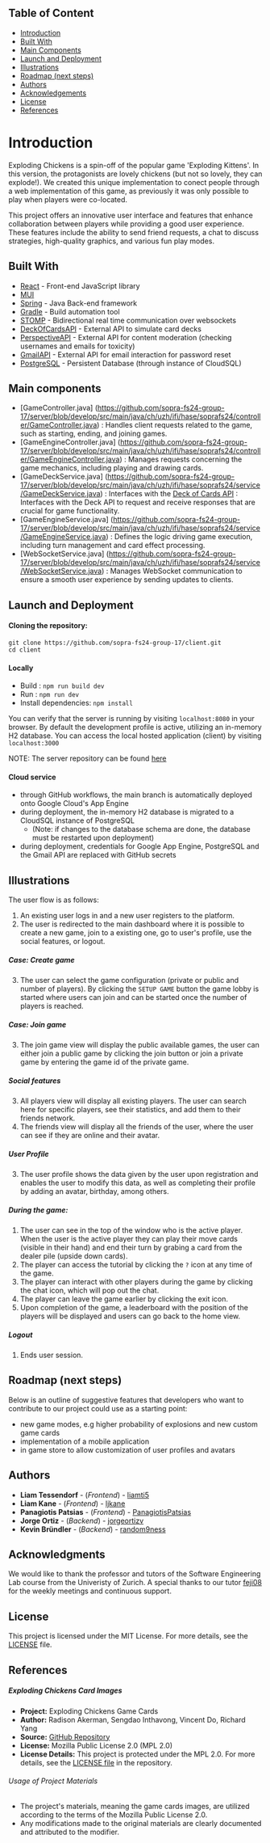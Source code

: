 ## Table of Content
- [Introduction](#introduction) 
- [Built With](#built-with)
- [Main Components](#main-components)
- [Launch and Deployment](#launch-and-deployment)
- [Illustrations](#illustrations)
- [Roadmap (next steps)](#roadmap-next-steps)
- [Authors](#authors)
- [Acknowledgements](#acknowledgments)
- [License](#license)
- [References](#references)


# Introduction


Exploding Chickens is a spin-off of the popular game 'Exploding Kittens'. In this version, the protagonists are lovely chickens (but not so lovely, they can explode!). We created this unique implementation to conect people through a web implementation of this game, as previously it was only possible to play  when players were co-located.

This project offers an innovative user interface and features that enhance collaboration between players while providing a good user experience. These features include the ability to send friend requests, a chat to discuss strategies, high-quality graphics, and various fun play modes.

## Built With
* [React](https://react.dev/) - Front-end JavaScript library
* [MUI](https://mui.com/)
* [Spring](https://spring.io/projects/spring-framework) - Java Back-end framework
* [Gradle](https://gradle.org/) - Build automation tool
* [STOMP](https://stomp-js.github.io/stomp-websocket/) - Bidirectional real time communication over websockets
* [DeckOfCardsAPI](https://www.deckofcardsapi.com/) - External API to simulate card decks
* [PerspectiveAPI](https://www.perspectiveapi.com/) - External API for content moderation (checking usernames and emails for toxicity)
* [GmailAPI](https://developers.google.com/gmail/api/reference/rest) - External API for email interaction for password reset
* [PostgreSQL](https://www.postgresql.org/) - Persistent Database (through instance of CloudSQL)


## Main components
-  [GameController.java] (https://github.com/sopra-fs24-group-17/server/blob/develop/src/main/java/ch/uzh/ifi/hase/soprafs24/controller/GameController.java) : Handles client requests related to the game, such as starting, ending, and joining games. 
-  [GameEngineController.java] (https://github.com/sopra-fs24-group-17/server/blob/develop/src/main/java/ch/uzh/ifi/hase/soprafs24/controller/GameEngineController.java) :  Manages requests concerning the game mechanics, including playing and drawing cards.  
-  [GameDeckService.java] (https://github.com/sopra-fs24-group-17/server/blob/develop/src/main/java/ch/uzh/ifi/hase/soprafs24/service/GameDeckService.java) : Interfaces with the [Deck of Cards API](https://www.deckofcardsapi.com/) : Interfaces with the Deck API to request and receive responses that are crucial for game functionality.
-  [GameEngineService.java] (https://github.com/sopra-fs24-group-17/server/blob/develop/src/main/java/ch/uzh/ifi/hase/soprafs24/service/GameEngineService.java) :  Defines the logic driving game execution, including turn management and card effect processing.
-  [WebSocketService.java] (https://github.com/sopra-fs24-group-17/server/blob/develop/src/main/java/ch/uzh/ifi/hase/soprafs24/service/WebSocketService.java) : Manages WebSocket communication to ensure a smooth user experience by sending updates to clients.


## Launch and Deployment
#### Cloning the repository:
`git clone https://github.com/sopra-fs24-group-17/client.git`\
`cd client`

#### Locally
- Build : `npm run build dev`
- Run : `npm run dev`
- Install dependencies: `npm install`

You can verify that the server is running by visiting `localhost:8080` in your browser. By default the development profile is active, utilizing an in-memory H2 database.
You can access the local hosted application (client) by visiting `localhost:3000`

NOTE: The server repository can be found [here](https://github.com/sopra-fs24-group-17/client)

#### Cloud service
- through GitHub workflows, the main branch is automatically deployed onto Google Cloud's App Engine
- during deployment, the in-memory H2 database is migrated to a CloudSQL instance of PostgreSQL
  - (Note: if changes to the database schema are done, the database must be restarted upon deployment)
- during deployment, credentials for Google App Engine, PostgreSQL and the Gmail API are replaced with GitHub secrets

## Illustrations
The user flow is as follows:
1. An existing user logs in and a new user registers to the platform.
2. The user is redirected to the main dashboard where it is possible to create a new game, join to a existing one, go to user's profile, use the social features, or logout.
##### Case: Create game
3. The user can select the game configuration (private or public and number of players). By clicking the `SETUP GAME` button the game lobby is started where users can join and can be started once the number of players is reached. 
##### Case: Join game
3. The join game view will display the public available games, the user can either join a public game by clicking the join button or join a private game by entering the game id of the private game.
##### Social features
3. All players view will display all existing players. The user can search here for specific players, see their statistics, and add them to their friends network.
4. The friends view will display all the friends of the user, where the user can see if they are online and their avatar.
##### User Profile
3. The user profile shows the data given by the user upon registration and enables the user to modify this data, as well as completing their profile by adding an avatar, birthday, among others.
##### During the game:
1. The user can see in the top of the window who is the active player. When the user is the active player they can play their move cards (visible in their hand) and end their turn by grabing a card from the dealer pile (upside down cards).
2. The player can access the tutorial by clicking the `?` icon at any time of the game.
3. The player can interact with other players during the game by clicking the chat icon, which will pop out the chat.
4. The player can leave the game earlier by clicking the exit icon.
5. Upon completion of the game, a leaderboard with the position of the players will be displayed and users can go back to the home view.
##### Logout
1. Ends user session.


## Roadmap (next steps)
Below is an outline of suggestive features that developers who want to contribute to our project could use as a starting point:
- new game modes, e.g higher probability of explosions and new custom game cards
- implementation of a mobile application
- in game store to allow customization of user profiles and avatars

## Authors
* **Liam Tessendorf** - (*Frontend*) - [liamti5](https://github.com/liamti5)
* **Liam Kane** - (*Frontend*) - [ljkane](https://github.com/ljkane)
* **Panagiotis Patsias** - (*Frontend*) - [PanagiotisPatsias](https://github.com/PanagiotisPatsias)
* **Jorge Ortiz** - (*Backend*) - [jorgeortizv](https://github.com/jorgeortizv)
* **Kevin Bründler** - (*Backend*) - [random9ness](https://github.com/random9ness)

## Acknowledgments
We would like to thank the professor and tutors of the Software Engineering Lab course from the Univeristy of Zurich.
A special thanks to our tutor [feji08](https://github.com/feji08) for the weekly meetings and continuous support.

## License
This project is licensed under the MIT License. For more details, see the [LICENSE](https://github.com/sopra-fs24-group-17/server/blob/main/LICENSE.txt) file.

## References
##### Exploding Chickens Card Images
- **Project:** Exploding Chickens Game Cards
- **Author:** Radison Akerman, Sengdao Inthavong, Vincent Do, Richard Yang
- **Source:** [GitHub Repository](https://github.com/jeffuntalan/exploding-chickens)
- **License:** Mozilla Public License 2.0 (MPL 2.0)
- **License Details:** This project is protected under the MPL 2.0. For more details, see the [LICENSE file](https://github.com/rak3rman/exploding-chickens/blob/main/LICENSE) in the repository.

###### Usage of Project Materials

- The project's materials, meaning the game cards images, are utilized according to the terms of the Mozilla Public License 2.0.
- Any modifications made to the original materials are clearly documented and attributed to the modifier.

